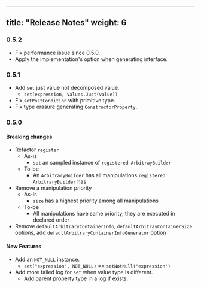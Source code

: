 
---
title: "Release Notes"
weight: 6
---
### 0.5.2
* Fix performance issue since 0.5.0.
* Apply the implementation's option when generating interface.

### 0.5.1
- Add `set` just value not decomposed value.
  - `set(expression, Values.Just(value))`
- Fix `setPostCondition` with primitive type.  
- Fix type erasure generating `ConstructorProperty`.

### 0.5.0
#### Breaking changes
- Refactor `register`
  - As-is
      - `set` an sampled instance of `registered ArbitrayBuilder`
  - To-be
      - An `ArbitraryBuilder` has all manipulations `registered ArbitraryBuilder` has
- Remove a manipulation priority
  - As-is
      - `size` has a highest priority among all manipulations
  - To-be
      - All manipulations have same priority, they are executed in declared order
- Remove `defaultArbitraryContainerInfo`, `defaultArbitrayContainerSize` options, add `defaultArbitraryContainerInfoGenerator` option

#### New Features
- Add an `NOT_NULL` instance.
  - `set("expression", NOT_NULL)` == `setNotNull("expression")`
- Add more failed log for `set` when value type is different. 
  - Add parent property type in a log if exists.
